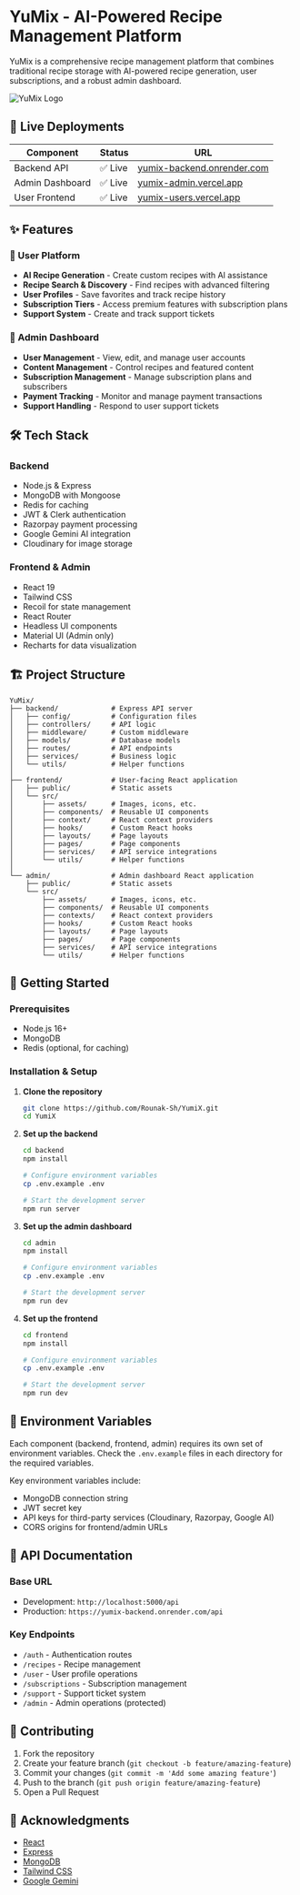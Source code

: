 # YuMix - AI-Powered Recipe Management Platform

YuMix is a comprehensive recipe management platform that combines traditional recipe storage with AI-powered recipe generation, user subscriptions, and a robust admin dashboard.

![YuMix Logo](https://placeholder-for-your-logo.com)

## 🚀 Live Deployments

| Component       | Status     | URL                                                              |
| --------------- | ---------- | ---------------------------------------------------------------- |
| Backend API     | ✅ Live    | [yumix-backend.onrender.com](https://yumix-backend.onrender.com) |
| Admin Dashboard | ✅ Live    | [yumix-admin.vercel.app](https://yumix-admin.vercel.app)         |
| User Frontend   | ✅ Live    | [yumix-users.vercel.app](https://yumix-users.vercel.app)         |                                     |

## ✨ Features

### 👤 User Platform

- **AI Recipe Generation** - Create custom recipes with AI assistance
- **Recipe Search & Discovery** - Find recipes with advanced filtering
- **User Profiles** - Save favorites and track recipe history
- **Subscription Tiers** - Access premium features with subscription plans
- **Support System** - Create and track support tickets

### 👑 Admin Dashboard

- **User Management** - View, edit, and manage user accounts
- **Content Management** - Control recipes and featured content
- **Subscription Management** - Manage subscription plans and subscribers
- **Payment Tracking** - Monitor and manage payment transactions
- **Support Handling** - Respond to user support tickets

## 🛠️ Tech Stack

### Backend

- Node.js & Express
- MongoDB with Mongoose
- Redis for caching
- JWT & Clerk authentication
- Razorpay payment processing
- Google Gemini AI integration
- Cloudinary for image storage

### Frontend & Admin

- React 19
- Tailwind CSS
- Recoil for state management
- React Router
- Headless UI components
- Material UI (Admin only)
- Recharts for data visualization

## 🏗️ Project Structure

```
YuMix/
├── backend/             # Express API server
│   ├── config/          # Configuration files
│   ├── controllers/     # API logic
│   ├── middleware/      # Custom middleware
│   ├── models/          # Database models
│   ├── routes/          # API endpoints
│   ├── services/        # Business logic
│   └── utils/           # Helper functions
│
├── frontend/            # User-facing React application
│   ├── public/          # Static assets
│   └── src/
│       ├── assets/      # Images, icons, etc.
│       ├── components/  # Reusable UI components
│       ├── context/     # React context providers
│       ├── hooks/       # Custom React hooks
│       ├── layouts/     # Page layouts
│       ├── pages/       # Page components
│       ├── services/    # API service integrations
│       └── utils/       # Helper functions
│
└── admin/               # Admin dashboard React application
    ├── public/          # Static assets
    └── src/
        ├── assets/      # Images, icons, etc.
        ├── components/  # Reusable UI components
        ├── contexts/    # React context providers
        ├── hooks/       # Custom React hooks
        ├── layouts/     # Page layouts
        ├── pages/       # Page components
        ├── services/    # API service integrations
        └── utils/       # Helper functions
```

## 🚀 Getting Started

### Prerequisites

- Node.js 16+
- MongoDB
- Redis (optional, for caching)

### Installation & Setup

1. **Clone the repository**

   ```bash
   git clone https://github.com/Rounak-Sh/YumiX.git
   cd YumiX
   ```

2. **Set up the backend**

   ```bash
   cd backend
   npm install

   # Configure environment variables
   cp .env.example .env

   # Start the development server
   npm run server
   ```

3. **Set up the admin dashboard**

   ```bash
   cd admin
   npm install

   # Configure environment variables
   cp .env.example .env

   # Start the development server
   npm run dev
   ```

4. **Set up the frontend**

   ```bash
   cd frontend
   npm install

   # Configure environment variables
   cp .env.example .env

   # Start the development server
   npm run dev
   ```

## 📝 Environment Variables

Each component (backend, frontend, admin) requires its own set of environment variables. Check the `.env.example` files in each directory for the required variables.

Key environment variables include:

- MongoDB connection string
- JWT secret key
- API keys for third-party services (Cloudinary, Razorpay, Google AI)
- CORS origins for frontend/admin URLs

## 🧪 API Documentation

### Base URL

- Development: `http://localhost:5000/api`
- Production: `https://yumix-backend.onrender.com/api`

### Key Endpoints

- `/auth` - Authentication routes
- `/recipes` - Recipe management
- `/user` - User profile operations
- `/subscriptions` - Subscription management
- `/support` - Support ticket system
- `/admin` - Admin operations (protected)

## 👥 Contributing

1. Fork the repository
2. Create your feature branch (`git checkout -b feature/amazing-feature`)
3. Commit your changes (`git commit -m 'Add some amazing feature'`)
4. Push to the branch (`git push origin feature/amazing-feature`)
5. Open a Pull Request

## 🙏 Acknowledgments

- [React](https://reactjs.org/)
- [Express](https://expressjs.com/)
- [MongoDB](https://www.mongodb.com/)
- [Tailwind CSS](https://tailwindcss.com/)
- [Google Gemini](https://ai.google.dev/docs/gemini_api_overview)

